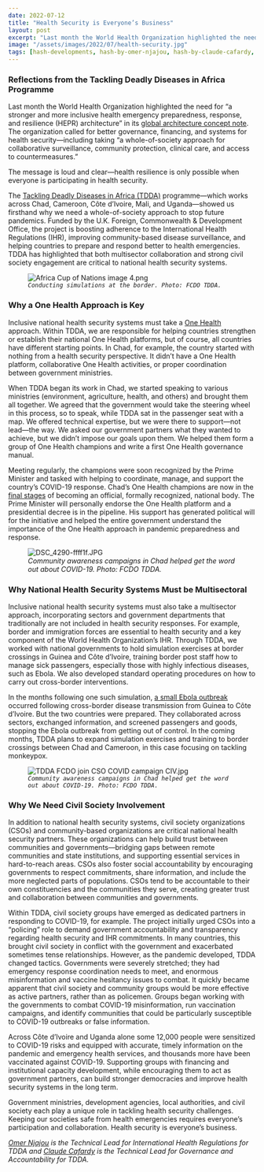 ```yaml
---
date: 2022-07-12
title: "Health Security is Everyone’s Business"
layout: post
excerpt: "Last month the World Health Organization highlighted the need for “a stronger and more inclusive health emergency preparedness, response, and resilience (HEPR) architecture” in its global architecture concept note."
image: "/assets/images/2022/07/health-security.jpg"
tags: [hash-developments, hash-by-omer-njajou, hash-by-claude-cafardy, hash-featured, global-health, health-systems-strengthening, resilience]
---
```

<h3 id="reflections-from-the-tackling-deadly-diseases-in-africa-programme">Reflections from the Tackling Deadly Diseases in Africa Programme</h3><p>Last month the World Health Organization highlighted the need for “a stronger and more inclusive health emergency preparedness, response, and resilience (HEPR) architecture” in its <a href="https://cdn.who.int/media/docs/default-source/emergency-preparedness/20220324_wha-hepr-concept-note_final-for-publishing.pdf?sfvrsn=cffd8e98_11&amp;download=true">global architecture concept note</a>. The organization called for better governance, financing, and systems for health security—including taking “a whole-of-society approach for collaborative surveillance, community protection, clinical care, and access to countermeasures.”</p><p>The message is loud and clear—health resilience is only possible when everyone is participating in health security.</p><p>The <a href="https://www.dai.com/our-work/projects/africa-tackling-deadly-diseases-in-africa-program">Tackling Deadly Diseases in Africa (TDDA)</a> programme—which works across Chad, Cameroon, Côte d’Ivoire, Mali, and Uganda—showed us firsthand why we need a whole-of-society approach to stop future pandemics. Funded by the U.K. Foreign, Commonwealth &amp; Development Office, the project is boosting adherence to the International Health Regulations (IHR), improving community-based disease surveillance, and helping countries to prepare and respond better to health emergencies. TDDA has highlighted that both multisector collaboration and strong civil society engagement are critical to national health security systems.</p><figure class="kg-card kg-image-card kg-width-wide kg-card-hascaption"><img src="https://dai-global-developments.com/uploads/Africa%20Cup%20of%20Nations%20image%204.png" class="kg-image" alt="Africa Cup of Nations image 4.png" loading="lazy"><figcaption><code><em>Conducting simulations at the border. Photo: FCDO TDDA.</em></code></figcaption></figure><h3 id="why-a-one-health-approach-is-key">Why a One Health Approach is Key</h3><p>Inclusive national health security systems must take a <a href="https://dai-global-developments.com/articles/q-and-a-how-the-one-health-approach-is-evolving-more-sustainably-and-inclusively">One Health</a> approach. Within TDDA, we are responsible for helping countries strengthen or establish their national One Health platforms, but of course, all countries have different starting points. In Chad, for example, the country started with nothing from a health security perspective. It didn’t have a One Health platform, collaborative One Health activities, or proper coordination between government ministries.</p><p>When TDDA began its work in Chad, we started speaking to various ministries (environment, agriculture, health, and others) and brought them all together. We agreed that the government would take the steering wheel in this process, so to speak, while TDDA sat in the passenger seat with a map. We offered technical expertise, but we were there to support—not lead—the way. We asked our government partners what they wanted to achieve, but we didn’t impose our goals upon them. We helped them form a group of One Health champions and write a first One Health governance manual.</p><p>Meeting regularly, the champions were soon recognized by the Prime Minister and tasked with helping to coordinate, manage, and support the country’s COVID-19 response. Chad’s One Health champions are now in the <a href="https://100f161e-3021-410f-a63a-b5852e300315.usrfiles.com/ugd/100f16_6a4338a64dc54d7cb2c2b12460fa8acf.pdf">final stages</a> of becoming an official, formally recognized, national body. The Prime Minister will personally endorse the One Health platform and a presidential decree is in the pipeline. His support has generated political will for the initiative and helped the entire government understand the importance of the One Health approach in pandemic preparedness and response.</p><figure class="kg-card kg-image-card kg-width-wide kg-card-hascaption"><img src="https://dai-global-developments.com/uploads/DSC_4290-ffff1f.JPG" class="kg-image" alt="DSC_4290-ffff1f.JPG" loading="lazy"><figcaption><em>Community awareness campaigns in Chad helped get the word out about COVID-19. Photo: FCDO TDDA.</em></figcaption></figure><h3 id="why-national-health-security-systems-must-be-multisectoral">Why National Health Security Systems Must be Multisectoral</h3><p>Inclusive national health security systems must also take a multisector approach, incorporating sectors and government departments that traditionally are not included in health security responses. For example, border and immigration forces are essential to health security and a key component of the World Health Organization’s IHR. Through TDDA, we worked with national governments to hold simulation exercises at border crossings in Guinea and Côte d’Ivoire, training border post staff how to manage sick passengers, especially those with highly infectious diseases, such as Ebola. We also developed standard operating procedures on how to carry out cross-border interventions.</p><p>In the months following one such simulation, <a href="https://www.reuters.com/world/africa/ivory-coast-begin-ebola-vaccinations-after-case-confirmed-abidjan-2021-08-16/">a small Ebola outbreak</a> occurred following cross-border disease transmission from Guinea to Côte d’Ivoire. But the two countries were prepared. They collaborated across sectors, exchanged information, and screened passengers and goods, stopping the Ebola outbreak from getting out of control. In the coming months, TDDA plans to expand simulation exercises and training to border crossings between Chad and Cameroon, in this case focusing on tackling monkeypox.</p><figure class="kg-card kg-image-card kg-width-full kg-card-hascaption"><img src="https://dai-global-developments.com/uploads/TDDA%20FCDO%20join%20CSO%20COVID%20campaign%20CIV.jpg" class="kg-image" alt="TDDA FCDO join CSO COVID campaign CIV.jpg" loading="lazy"><figcaption><code><em>Community awareness campaigns in Chad helped get the word out about COVID-19. Photo: FCDO TDDA.</em></code></figcaption></figure><h3 id="why-we-need-civil-society-involvement">Why We Need Civil Society Involvement</h3><p>In addition to national health security systems, civil society organizations (CSOs) and community-based organizations are critical national health security partners. These organizations can help build trust between communities and governments—bridging gaps between remote communities and state institutions, and supporting essential services in hard-to-reach areas. CSOs also foster social accountability by encouraging governments to respect commitments, share information, and include the more neglected parts of populations. CSOs tend to be accountable to their own constituencies and the communities they serve, creating greater trust and collaboration between communities and governments.</p><p>Within TDDA, civil society groups have emerged as dedicated partners in responding to COVID-19, for example. The project initially urged CSOs into a “policing” role to demand government accountability and transparency regarding health security and IHR commitments. In many countries, this brought civil society in conflict with the government and exacerbated sometimes tense relationships. However, as the pandemic developed, TDDA changed tactics. Governments were severely stretched; they had emergency response coordination needs to meet, and enormous misinformation and vaccine hesitancy issues to combat. It quickly became apparent that civil society and community groups would be more effective as active partners, rather than as policemen. Groups began working with the governments to combat COVID-19 misinformation, run vaccination campaigns, and identify communities that could be particularly susceptible to COVID-19 outbreaks or false information.</p><p>Across Côte d’Ivoire and Uganda alone some 12,000 people were sensitized to COVID-19 risks and equipped with accurate, timely information on the pandemic and emergency health services, and thousands more have been vaccinated against COVID-19. Supporting groups with financing and institutional capacity development, while encouraging them to act as government partners, can build stronger democracies and improve health security systems in the long term.</p><p>Government ministries, development agencies, local authorities, and civil society each play a unique role in tackling health security challenges. Keeping our societies safe from health emergencies requires everyone’s participation and collaboration. Health security is everyone’s business.</p><div class="kg-card kg-callout-card kg-callout-card-grey"><div class="kg-callout-text"><em><a href="https://www.linkedin.com/in/omer-njajou-47736a2/">Omer Njajou</a> is the Technical Lead for International Health Regulations for TDDA and <a href="https://www.linkedin.com/in/claude-cafardy-2113918b/">Claude Cafardy</a> is the Technical Lead for Governance and Accountability for TDDA.</em></div></div>
  